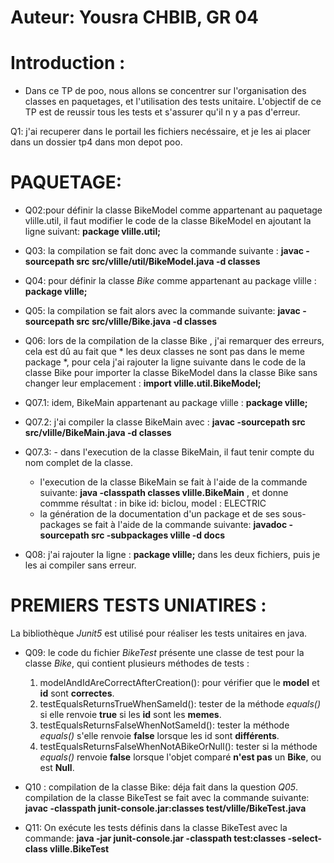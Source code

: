 # Auteur: Yousra CHBIB, GR 04  

# Introduction :  
* Dans ce TP de poo, nous allons se concentrer sur l'organisation des classes en paquetages, et l'utilisation des tests unitaire. L'objectif de ce TP est de reussir tous les tests et s'assurer qu'il n y a pas d'erreur.  

Q1: j'ai recuperer dans le portail les fichiers necéssaire, et je les ai placer dans un dossier tp4 dans mon depot poo.

# PAQUETAGE: 
- Q02:pour définir la classe BikeModel comme appartenant au paquetage vlille.util, il faut modifier le code de la classe BikeModel en ajoutant la ligne suivant: **package vlille.util;**  

- Q03: la compilation se fait donc avec la commande suivante :  **javac -sourcepath src src/vlille/util/BikeModel.java -d classes**  
- Q04: pour définir la classe *Bike* comme appartenant au package vlille : **package vlille;**
- Q05: la compilation se fait alors avec la commande suivante: **javac -sourcepath src src/vlille/Bike.java -d classes**  
- Q06: lors de la compilation de la classe Bike , j'ai remarquer des erreurs, cela est dû  au fait que * les deux classes ne sont pas dans le meme package *, pour cela j'ai rajouter la ligne suivante dans le code de la classe Bike pour importer la classe BikeModel dans la classe Bike sans changer leur emplacement : **import vlille.util.BikeModel;**  
- Q07.1: idem, BikeMain appartenant au package vlille : **package vlille;**  
- Q07.2: j'ai compiler la classe BikeMain avec : **javac -sourcepath src src/vlille/BikeMain.java -d classes**  
- Q07.3: - dans l'execution de la classe BikeMain, il faut tenir compte du nom complet de la classe.  
   - l'execution de la classe BikeMain se fait à l'aide de la commande suivante: **java -classpath classes vlille.BikeMain** , et donne commme résultat : in bike id: biclou, model : ELECTRIC  
   - la génération de la documentation d'un package et de ses sous-packages se fait à l'aide de la commande suivante: **javadoc -sourcepath src -subpackages vlille -d docs**  
         
- Q08: j'ai rajouter la ligne : **package vlille;** dans les deux fichiers, puis je les ai compiler sans erreur.  

# PREMIERS TESTS UNIATIRES :  
La bibliothèque *Junit5* est utilisé pour réaliser les tests unitaires en java.  

- Q09: le code du fichier *BikeTest* présente une classe de test pour la classe *Bike*, qui contient plusieurs méthodes de tests :  
  1. modelAndIdAreCorrectAfterCreation(): pour vérifier que le **model** et **id** sont **correctes**.
  2. testEqualsReturnsTrueWhenSameId(): tester de la méthode *equals()* si elle renvoie **true** si les **id** sont les **memes**. 
  3. testEqualsReturnsFalseWhenNotSameId(): tester la méthode *equals()* s'elle renvoie **false** lorsque les id sont **différents**.  
  4. testEqualsReturnsFalseWhenNotABikeOrNull(): tester si la méthode *equals()* renvoie **false** lorsque l'objet comparé **n'est pas** un **Bike**, ou est **Null**.  
 
- Q10 : compilation de la classe Bike: déja fait dans la question *Q05*.  
	compilation de la classe BikeTest se fait avec la commande suivante: **javac -classpath junit-console.jar:classes test/vlille/BikeTest.java**  

- Q11: On exécute les tests définis dans la classe BikeTest avec la commande: **java -jar junit-console.jar -classpath test:classes -select-class vlille.BikeTest**  
